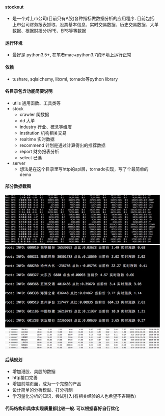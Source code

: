 #### stockout 
+ 是一个对上市公司(目前只有A股)各种指标做数据分析的应用程序. 目前包括: 上市公司财务报表抓取、股票基本信息、实时交易数据、历史交易数据、大单数据、根据财报分析PE、EPS等等数据

#### 运行环境
+ 最好是 python3.5+, 在笔者mac+python3.7的环境上运行正常

#### 依赖
+ tushare, sqlalchemy, libxml, tornado等python library

#### 各目录包含功能简要说明
+ utils 通用函数、工具类等
+ stock
    + crawler 爬数据
    + dd 大单
    + industry 行业、概念等维度
    + institution 机构相关交易
    + realtime 实时数据
    + recommend 计划是通过计算得出的推荐数据
    + report 财务报表分析
    + select 已选
+ server
    + 想法是在这个目录里写http的api层，tornado实现，写了个最简单的demo
    
#### 部分数据截图
![实时交易](./docs/images/1.jpeg)
![实时大单](./docs/images/2.jpeg)
![按最近4次报表算的实时pe\eps](./docs/images/3.jpeg)
    
#### 后续规划
+ 增加港股、美股的数据
+ http接口完善
+ 增加前端页面，成为一个完整的产品
+ 设计简单的分析模型、打分机制
+ 学习量化分析的知识，尝试引入(有相关经验的人也希望不吝赐教)

#### 代码结构和具体实现质量都比较一般. 可以根据喜好自行优化
